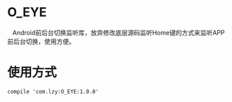 # O_EYE
    Android前后台切换监听库，放弃修改底层源码监听Home键的方式来监听APP前后台切换，使用方便。
# 使用方式
<pre><code>compile 'com.lzy:O_EYE:1.0.0'
</code></pre>


